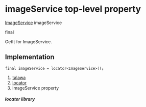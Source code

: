 
<div>

# imageService top-level property

</div>


[ImageService](../services_image_service/ImageService-class.md)
imageService


final




GetIt for ImageService.



## Implementation

``` language-dart
final imageService = locator<ImageService>();
```







1.  [talawa](../index.md)
2.  [locator](../locator/)
3.  imageService property

##### locator library







